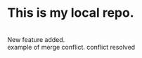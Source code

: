 # This is my local repo.
<br>
New feature added.
<br>
example of merge conflict.
conflict resolved

